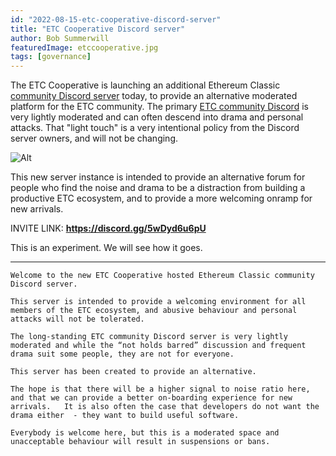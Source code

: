 ```yaml
---
id: "2022-08-15-etc-cooperative-discord-server"
title: "ETC Cooperative Discord server"
author: Bob Summerwill
featuredImage: etccooperative.jpg
tags: [governance]
---
```


The ETC Cooperative is launching an additional Ethereum Classic [community Discord server](https://discord.gg/5wDyd6u6pU) today, to provide an alternative moderated platform for the ETC community. The primary [ETC community Discord](https://ethereumclassic.org/discord) is very lightly moderated and can often descend into drama and personal attacks. That "light touch" is a very intentional policy from the Discord server owners, and will not be changing.

![Alt](/Discord.png "Discord")

This new server instance is intended to provide an alternative forum for people who find the noise and drama to be a distraction from building a productive ETC ecosystem, and to provide a more welcoming onramp for new arrivals.

INVITE LINK: **https://discord.gg/5wDyd6u6pU**

This is an experiment. We will see how it goes.

---

`Welcome to the new ETC Cooperative hosted Ethereum Classic community Discord server.`

`This server is intended to provide a welcoming environment for all members of the ETC ecosystem, and abusive behaviour and personal attacks will not be tolerated.`

`The long-standing ETC community Discord server is very lightly moderated and while the “not holds barred” discussion and frequent drama suit some people, they are not for everyone.`

`This server has been created to provide an alternative.`

`The hope is that there will be a higher signal to noise ratio here, and that we can provide a better on-boarding experience for new arrivals.   It is also often the case that developers do not want the drama either  - they want to build useful software.`

`Everybody is welcome here, but this is a moderated space and unacceptable behaviour will result in suspensions or bans.`
